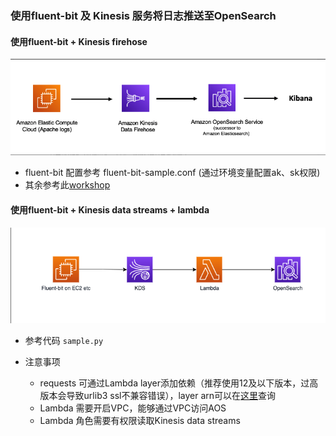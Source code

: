 ### 使用fluent-bit 及 Kinesis 服务将日志推送至OpenSearch

#### 使用fluent-bit + Kinesis firehose

![](2023-07-07-13-34-47.png)

* fluent-bit 配置参考 fluent-bit-sample.conf (通过环境变量配置ak、sk权限)
* 其余参考此[workshop](https://catalog.us-east-1.prod.workshops.aws/workshops/32e6bc9a-5c03-416d-be7c-4d29f40e55c4/en-US/lab-4/lab4-1-os)


#### 使用fluent-bit + Kinesis data streams + lambda

![](2023-07-07-13-35-09.png)

* 参考代码 `sample.py`

* 注意事项
    * requests 可通过Lambda layer添加依赖（推荐使用12及以下版本，过高版本会导致urlib3 ssl不兼容错误），layer arn可以在[这里](https://api.klayers.cloud/api/v2/p3.8/layers/latest/ap-northeast-1/html)查询
    * Lambda 需要开启VPC，能够通过VPC访问AOS
    * Lambda 角色需要有权限读取Kinesis data streams